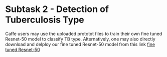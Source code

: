 # Subtask 2 - Detection of Tuberculosis Type

Caffe users may use the uploaded prototxt files to train their own fine tuned Resnet-50 model to classify TB type.
Alternatively, one may also directly download and delploy our fine tuned Resnet-50 model from this link [fine tuned Resnet-50](#https://www.dropbox.com/s/lz2n7w994qdl1ov/trainT2_firstArchitecture_iter_180000_MAX.caffemodel?dl=0)
